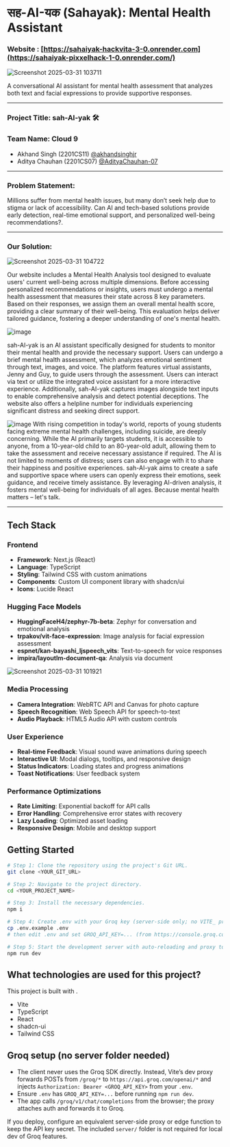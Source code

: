 # सह-AI-यक (Sahayak): Mental Health Assistant
### Website  : [https://sahaiyak-hackvita-3-0.onrender.com](https://sahaiyak-pixxelhack-1-0.onrender.com/)


![Screenshot 2025-03-31 103711](https://github.com/user-attachments/assets/3b53fc30-0338-45a1-a570-8763f2b86d99)

A conversational AI assistant for mental health assessment that analyzes both text and facial expressions to provide supportive responses.

---

### Project Title: sah-AI-yak 🛠️

### Team Name:  Cloud 9
- Akhand Singh (2201CS11) [@akhandsinghjr](https://github.com/akhandsinghjr)
- Aditya Chauhan (2201CS07) [@AdityaChauhan-07](https://github.com/AdityaChauhan-07)
---

### Problem Statement:
Millions suffer from mental health issues, but many don’t seek help due to stigma or lack of accessibility. Can AI and tech-based solutions provide early detection, real-time emotional support, and personalized well-being recommendations?.

---

### Our Solution:


![Screenshot 2025-03-31 104722](https://github.com/user-attachments/assets/ff447a7e-e0bf-4956-b3e3-eb903f482827)

Our website includes a Mental Health Analysis tool designed to evaluate users' current well-being across multiple dimensions. Before accessing personalized recommendations or insights, users must undergo a mental health assessment that measures their state across 8 key parameters. Based on their responses, we assign them an overall mental health score, providing a clear summary of their well-being. This evaluation helps deliver tailored guidance, fostering a deeper understanding of one's mental health.

![image](https://github.com/user-attachments/assets/2b343287-b03c-4aae-a5da-763e995c5d85)

sah-AI-yak is an AI assistant specifically designed for students to monitor their mental health and provide the necessary support. Users can undergo a brief mental health assessment, which analyzes emotional sentiment through text, images, and voice. The platform features virtual assistants, Jenny and Guy, to guide users through the assessment. Users can interact via text or utilize the integrated voice assistant for a more interactive experience. Additionally, sah-AI-yak captures images alongside text inputs to enable comprehensive analysis and detect potential deceptions. The website also offers a helpline number for individuals experiencing significant distress and seeking direct support.

![image](https://github.com/user-attachments/assets/19eeed85-5ee1-4ef6-b7f2-447935e7a12a)
With rising competition in today's world, reports of young students facing extreme mental health challenges, including suicide, are deeply concerning. While the AI primarily targets students, it is accessible to anyone, from a 10-year-old child to an 80-year-old adult, allowing them to take the assessment and receive necessary assistance if required. The AI is not limited to moments of distress; users can also engage with it to share their happiness and positive experiences. sah-AI-yak aims to create a safe and supportive space where users can openly express their emotions, seek guidance, and receive timely assistance. By leveraging AI-driven analysis, it fosters mental well-being for individuals of all ages. Because mental health matters – let's talk.

---


## Tech Stack

### Frontend
- **Framework**: Next.js (React)
- **Language**: TypeScript
- **Styling**: Tailwind CSS with custom animations
- **Components**: Custom UI component library with shadcn/ui
- **Icons**: Lucide React

### Hugging Face Models
- **HuggingFaceH4/zephyr-7b-beta**: Zephyr for conversation and emotional analysis
- **trpakov/vit-face-expression**: Image analysis for facial expression assessment
- **espnet/kan-bayashi_ljspeech_vits**: Text-to-speech for voice responses
- **impira/layoutlm-document-qa**: Analysis via document

![Screenshot 2025-03-31 101921](https://github.com/user-attachments/assets/012e9e50-b555-404f-b05a-4f4f2666ca79)


### Media Processing
- **Camera Integration**: WebRTC API and Canvas for photo capture
- **Speech Recognition**: Web Speech API for speech-to-text
- **Audio Playback**: HTML5 Audio API with custom controls

### User Experience
- **Real-time Feedback**: Visual sound wave animations during speech
- **Interactive UI**: Modal dialogs, tooltips, and responsive design
- **Status Indicators**: Loading states and progress animations
- **Toast Notifications**: User feedback system

### Performance Optimizations
- **Rate Limiting**: Exponential backoff for API calls
- **Error Handling**: Comprehensive error states with recovery
- **Lazy Loading**: Optimized asset loading
- **Responsive Design**: Mobile and desktop support

## Getting Started


```sh
# Step 1: Clone the repository using the project's Git URL.
git clone <YOUR_GIT_URL>

# Step 2: Navigate to the project directory.
cd <YOUR_PROJECT_NAME>

# Step 3: Install the necessary dependencies.
npm i

# Step 4: Create .env with your Groq key (server-side only; no VITE_ prefix)
cp .env.example .env
# then edit .env and set GROQ_API_KEY=... (from https://console.groq.com/keys)

# Step 5: Start the development server with auto-reloading and proxy to Groq.
npm run dev
```

## What technologies are used for this project?

This project is built with .

- Vite
- TypeScript
- React
- shadcn-ui
- Tailwind CSS

## Groq setup (no server folder needed)

- The client never uses the Groq SDK directly. Instead, Vite’s dev proxy forwards POSTs from `/groq/*` to `https://api.groq.com/openai/*` and injects `Authorization: Bearer <GROQ_API_KEY>` from your `.env`.
- Ensure `.env` has `GROQ_API_KEY=...` before running `npm run dev`.
- The app calls `/groq/v1/chat/completions` from the browser; the proxy attaches auth and forwards it to Groq.

If you deploy, configure an equivalent server-side proxy or edge function to keep the API key secret. The included `server/` folder is not required for local dev of Groq features.

